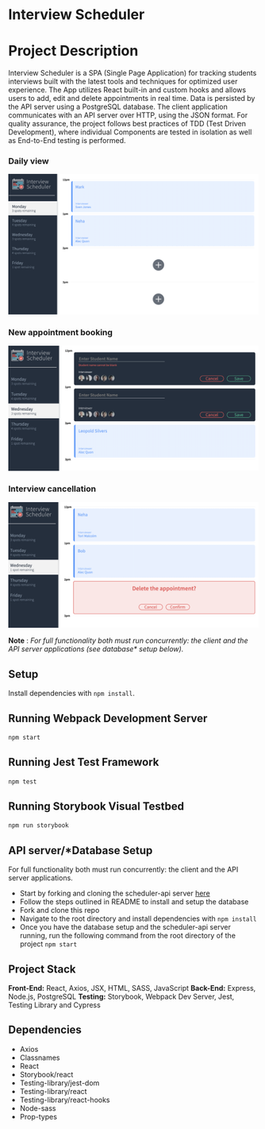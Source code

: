 # Interview Scheduler

# Project Description

Interview Scheduler is a SPA (Single Page Application) for tracking students interviews built with the latest tools and techniques for optimized user experience. The App utilizes React built-in and custom hooks and allows users to add, edit and delete appointments in real time. Data is persisted by the API server using a PostgreSQL database. The client application communicates with an API server over HTTP, using the JSON format. For quality assurance, the project follows best practices of TDD (Test Driven Development), where individual Components are tested in isolation as well as End-to-End testing is performed.

### Daily view
 !["Screenshot of DailyView"](https://github.com/NehaYadav903/scheduler/blob/ff661f279db741f0b27f40911c2ae8da5b602d31/public/images/DailyView.png)

 ### New appointment booking
 !["Screenshot of InterviewBook"](https://github.com/NehaYadav903/scheduler/blob/ff661f279db741f0b27f40911c2ae8da5b602d31/public/images/InterviewBook.png)

 ### Interview cancellation
 !["Screenshot of InterviewCancel"](https://github.com/NehaYadav903/scheduler/blob/ff661f279db741f0b27f40911c2ae8da5b602d31/public/images/InterviewCancel.png)

 **Note** : _For full functionality both must run concurrently: the client and the API server applications (see database* setup below)._

## Setup

Install dependencies with `npm install`.

## Running Webpack Development Server

```sh
npm start
```

## Running Jest Test Framework

```sh
npm test
```

## Running Storybook Visual Testbed

```sh
npm run storybook
```

## API server/*Database Setup
For full functionality both must run concurrently: the client and the API server applications.
- Start by forking and cloning the scheduler-api server [here](https://github.com/lighthouse-labs/scheduler-api)
- Follow the steps outlined in README to install and setup the database
- Fork and clone this repo
- Navigate to the root directory and install dependencies with `npm install`
- Once you have the database setup and the scheduler-api server running, run the following command from the root directory of the project `npm start`

## Project Stack
__Front-End:__ React, Axios, JSX, HTML, SASS, JavaScript
__Back-End:__ Express, Node.js, PostgreSQL
__Testing:__ Storybook, Webpack Dev Server, Jest, Testing Library and Cypress

## Dependencies
- Axios
- Classnames
- React
- Storybook/react
- Testing-library/jest-dom
- Testing-library/react
- Testing-library/react-hooks
- Node-sass
- Prop-types
